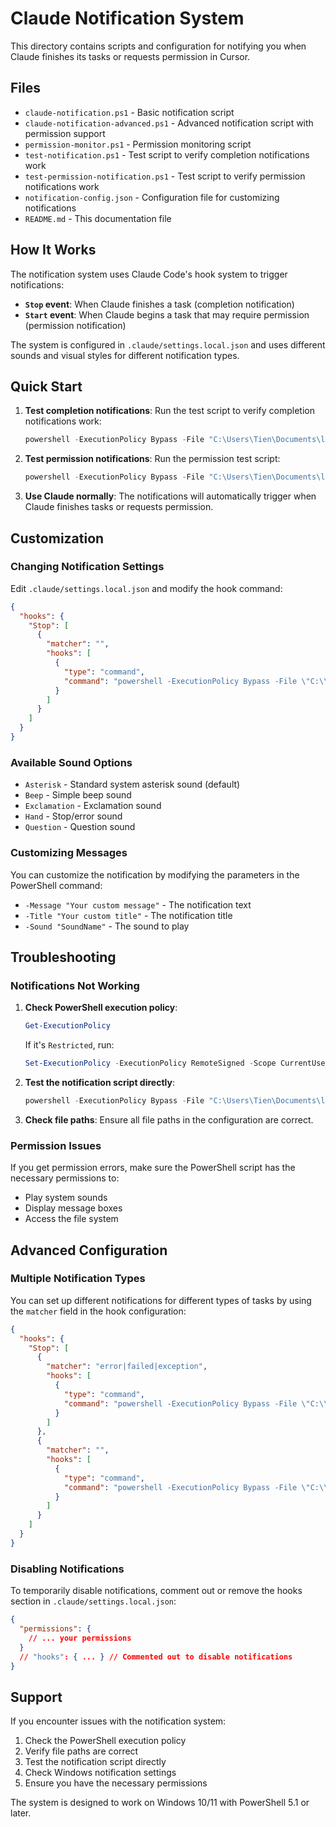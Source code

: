 # Claude Notification System

This directory contains scripts and configuration for notifying you when Claude finishes its tasks or requests permission in Cursor.

## Files

- `claude-notification.ps1` - Basic notification script
- `claude-notification-advanced.ps1` - Advanced notification script with permission support
- `permission-monitor.ps1` - Permission monitoring script
- `test-notification.ps1` - Test script to verify completion notifications work
- `test-permission-notification.ps1` - Test script to verify permission notifications work
- `notification-config.json` - Configuration file for customizing notifications
- `README.md` - This documentation file

## How It Works

The notification system uses Claude Code's hook system to trigger notifications:
- **`Stop` event**: When Claude finishes a task (completion notification)
- **`Start` event**: When Claude begins a task that may require permission (permission notification)

The system is configured in `.claude/settings.local.json` and uses different sounds and visual styles for different notification types.

## Quick Start

1. **Test completion notifications**: Run the test script to verify completion notifications work:
   ```powershell
   powershell -ExecutionPolicy Bypass -File "C:\Users\Tien\Documents\land-viz\.claude\scripts\test-notification.ps1"
   ```

2. **Test permission notifications**: Run the permission test script:
   ```powershell
   powershell -ExecutionPolicy Bypass -File "C:\Users\Tien\Documents\land-viz\.claude\scripts\test-permission-notification.ps1"
   ```

3. **Use Claude normally**: The notifications will automatically trigger when Claude finishes tasks or requests permission.

## Customization

### Changing Notification Settings

Edit `.claude/settings.local.json` and modify the hook command:

```json
{
  "hooks": {
    "Stop": [
      {
        "matcher": "",
        "hooks": [
          {
            "type": "command",
            "command": "powershell -ExecutionPolicy Bypass -File \"C:\\Users\\Tien\\Documents\\land-viz\\.claude\\scripts\\claude-notification.ps1\" -Message \"Your custom message\" -Title \"Your custom title\" -Sound \"Beep\""
          }
        ]
      }
    ]
  }
}
```

### Available Sound Options

- `Asterisk` - Standard system asterisk sound (default)
- `Beep` - Simple beep sound
- `Exclamation` - Exclamation sound
- `Hand` - Stop/error sound
- `Question` - Question sound

### Customizing Messages

You can customize the notification by modifying the parameters in the PowerShell command:

- `-Message "Your custom message"` - The notification text
- `-Title "Your custom title"` - The notification title
- `-Sound "SoundName"` - The sound to play

## Troubleshooting

### Notifications Not Working

1. **Check PowerShell execution policy**:
   ```powershell
   Get-ExecutionPolicy
   ```
   If it's `Restricted`, run:
   ```powershell
   Set-ExecutionPolicy -ExecutionPolicy RemoteSigned -Scope CurrentUser
   ```

2. **Test the notification script directly**:
   ```powershell
   powershell -ExecutionPolicy Bypass -File "C:\Users\Tien\Documents\land-viz\.claude\scripts\claude-notification.ps1"
   ```

3. **Check file paths**: Ensure all file paths in the configuration are correct.

### Permission Issues

If you get permission errors, make sure the PowerShell script has the necessary permissions to:
- Play system sounds
- Display message boxes
- Access the file system

## Advanced Configuration

### Multiple Notification Types

You can set up different notifications for different types of tasks by using the `matcher` field in the hook configuration:

```json
{
  "hooks": {
    "Stop": [
      {
        "matcher": "error|failed|exception",
        "hooks": [
          {
            "type": "command",
            "command": "powershell -ExecutionPolicy Bypass -File \"C:\\Users\\Tien\\Documents\\land-viz\\.claude\\scripts\\claude-notification.ps1\" -Message \"Claude encountered an issue!\" -Title \"⚠️ Claude Error\" -Sound \"Hand\""
          }
        ]
      },
      {
        "matcher": "",
        "hooks": [
          {
            "type": "command",
            "command": "powershell -ExecutionPolicy Bypass -File \"C:\\Users\\Tien\\Documents\\land-viz\\.claude\\scripts\\claude-notification.ps1\" -Message \"Claude finished successfully!\" -Title \"✅ Claude Done\" -Sound \"Asterisk\""
          }
        ]
      }
    ]
  }
}
```

### Disabling Notifications

To temporarily disable notifications, comment out or remove the hooks section in `.claude/settings.local.json`:

```json
{
  "permissions": {
    // ... your permissions
  }
  // "hooks": { ... } // Commented out to disable notifications
}
```

## Support

If you encounter issues with the notification system:

1. Check the PowerShell execution policy
2. Verify file paths are correct
3. Test the notification script directly
4. Check Windows notification settings
5. Ensure you have the necessary permissions

The system is designed to work on Windows 10/11 with PowerShell 5.1 or later.

